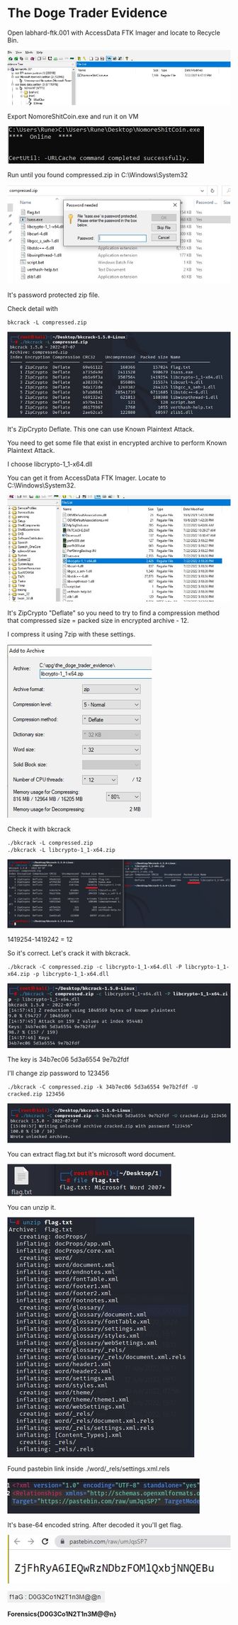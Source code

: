 # The Doge Trader Evidence

Open labhard-ftk.001 with AccessData FTK Imager and locate to Recycle Bin.

![](attachments/1.jpg)

Export NomoreShitCoin.exe and run it on VM

![](attachments/2.jpg)

Run until you found compressed.zip in C:\Windows\System32

![](attachments/3.jpg)

It's password protected zip file.

Check detail with 

```
bkcrack -L compressed.zip
```

![](attachments/4.jpg)

It's ZipCrypto Deflate. This one can use Known Plaintext Attack.

You need to get some file that exist in encrypted archive to perform Known Plaintext Attack.

I choose libcrypto-1_1-x64.dll

You can get it from AccessData FTK Imager. Locate to C:\Windows\System32.

![](attachments/5.jpg)

It's ZipCrypto "Deflate" so you need to try to find a compression method that compressed size = packed size in encrypted archive - 12.

I compress it using 7zip with these settings.

![](attachments/6.jpg)

Check it with bkcrack

```
./bkcrack -L compressed.zip
./bkcrack -L libcrypto-1_1-x64.zip
```

![](attachments/7.jpg)

1419254-1419242 = 12

So it's correct. Let's crack it with bkcrack.

```
./bkcrack -C compressed.zip -c libcrypto-1_1-x64.dll -P libcrypto-1_1-x64.zip -p libcrypto-1_1-x64.dll
```

![](attachments/8.jpg)

The key is 34b7ec06 5d3a6554 9e7b2fdf

I'll change zip password to 123456

```
./bkcrack -C compressed.zip -k 34b7ec06 5d3a6554 9e7b2fdf -U cracked.zip 123456
```

![](attachments/9.jpg)

You can extract flag.txt but it's microsoft word document.

![](attachments/10.jpg)

You can unzip it.

![](attachments/11.jpg)

Found pastebin link inside \./word/_rels/settings.xml.rels

![](attachments/12.jpg)

It's base-64 encoded string. After decoded it you'll get flag.

![](attachments/13.jpg)



![](attachments/14.jpg)

<b>Forensics{D0G3Co1N2T1n3M@@n}</b>
